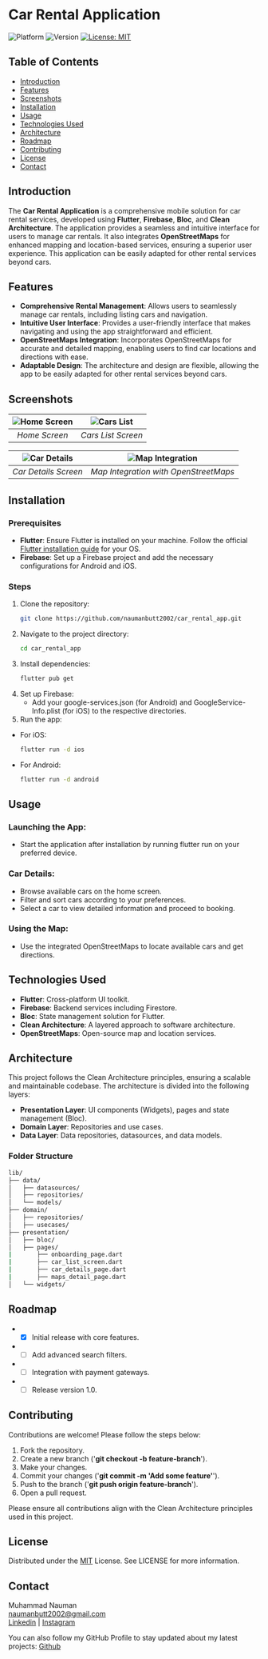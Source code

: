 # Car Rental Application

![Platform](https://img.shields.io/badge/platform-iOS%20|%20Android-brightgreen)
![Version](https://img.shields.io/badge/version-1.0.0-blue)
[![License: MIT](https://img.shields.io/badge/License-MIT-yellow.svg)](https://opensource.org/licenses/MIT)

## Table of Contents

- [Introduction](#introduction)
- [Features](#features)
- [Screenshots](#screenshots)
- [Installation](#installation)
- [Usage](#usage)
- [Technologies Used](#technologies-used)
- [Architecture](#architecture)
- [Roadmap](#roadmap)
- [Contributing](#contributing)
- [License](#license)
- [Contact](#contact)

## Introduction

The **Car Rental Application** is a comprehensive mobile solution for car rental services, developed using **Flutter**, **Firebase**, **Bloc**, and **Clean Architecture**. The application provides a seamless and intuitive interface for users to manage car rentals. It also integrates **OpenStreetMaps** for enhanced mapping and location-based services, ensuring a superior user experience. This application can be easily adapted for other rental services beyond cars.

## Features
- **Comprehensive Rental Management**: Allows users to seamlessly manage car rentals, including listing cars and navigation.
- **Intuitive User Interface**: Provides a user-friendly interface that makes navigating and using the app straightforward and efficient.
- **OpenStreetMaps Integration**: Incorporates OpenStreetMaps for accurate and detailed mapping, enabling users to find car locations and directions with ease.
- **Adaptable Design**: The architecture and design are flexible, allowing the app to be easily adapted for other rental services beyond cars.

## Screenshots



| ![Home Screen](https://github.com/user-attachments/assets/8f703160-97fa-457d-ab8b-73982f2c58c4) | ![Cars List](https://github.com/user-attachments/assets/0a18c45c-400a-4925-b0f3-65e2617ad974) |
|:---------------------------------------:|:--------------------------------------:|
| *Home Screen*                           | *Cars List Screen*                   |

| ![Car Details](https://github.com/user-attachments/assets/09e2f055-db2f-4ead-9a24-51dbb3b9c5f0) | ![Map Integration](https://github.com/user-attachments/assets/119c13ab-9d1b-4bd0-a3b3-b8c1cf404230) |
|:-----------------------------------------:|:----------------------------------------------------:|
| *Car Details Screen*      | *Map Integration with OpenStreetMaps*                           |

## Installation

### Prerequisites

- **Flutter**: Ensure Flutter is installed on your machine. Follow the official [Flutter installation guide](https://flutter.dev/docs/get-started/install) for your OS.
- **Firebase**: Set up a Firebase project and add the necessary configurations for Android and iOS.

### Steps

1. Clone the repository:
   ```bash
   git clone https://github.com/naumanbutt2002/car_rental_app.git
2. Navigate to the project directory:
   ```bash
   cd car_rental_app
3. Install dependencies:
   ```bash
   flutter pub get
4. Set up Firebase:
    - Add your google-services.json (for Android) and GoogleService-Info.plist (for iOS) to the respective directories.
5. Run the app:
- For iOS:
   ```bash
   flutter run -d ios
- For Android:
   ```bash
   flutter run -d android
   
## Usage
### Launching the App:

- Start the application after installation by running flutter run on your preferred device.
### Car Details:

- Browse available cars on the home screen.
- Filter and sort cars according to your preferences.
- Select a car to view detailed information and proceed to booking.

### Using the Map:

- Use the integrated OpenStreetMaps to locate available cars and get directions.
## Technologies Used
- **Flutter**: Cross-platform UI toolkit.
- **Firebase**: Backend services including Firestore.
- **Bloc**: State management solution for Flutter.
- **Clean Architecture**: A layered approach to software architecture.
- **OpenStreetMaps**: Open-source map and location services.
  
## Architecture
This project follows the Clean Architecture principles, ensuring a scalable and maintainable codebase. The architecture is divided into the following layers:

- **Presentation Layer**: UI components (Widgets), pages and state management (Bloc).
- **Domain Layer**: Repositories and use cases.
- **Data Layer**: Data repositories, datasources, and data models.
  
### Folder Structure
   ```bash
lib/
├── data/
│   ├── datasources/
│   ├── repositories/
│   └── models/
├── domain/
│   ├── repositories/
│   ├── usecases/
├── presentation/
│   ├── bloc/
│   ├── pages/
|       ├── onboarding_page.dart
|       ├── car_list_screen.dart
|       ├── car_details_page.dart
|       ├── maps_detail_page.dart
│   └── widgets/

```
## Roadmap
- - [x] Initial release with core features.
- - [ ] Add advanced search filters.
- - [ ] Integration with payment gateways.
- - [ ] Release version 1.0.

## Contributing
Contributions are welcome! Please follow the steps below:

1. Fork the repository.
2. Create a new branch ('**git checkout -b feature-branch**').
3. Make your changes.
4. Commit your changes ('**git commit -m 'Add some feature'**').
5. Push to the branch ('**git push origin feature-branch**').
6. Open a pull request.

Please ensure all contributions align with the Clean Architecture principles used in this project.

## License
Distributed under the [MIT](https://choosealicense.com/licenses/mit/) License. See LICENSE for more information.

## Contact
Muhammad Nauman</br>
naumanbutt2002@gmail.com</br>
[Linkedin](https://www.linkedin.com/in/muhammad-nauman-3746b718a//) | [Instagram](https://www.instagram.com/naumanbutt2002/)

You can also follow my GitHub Profile to stay updated about my latest projects: [Github](https://github.com/naumanbutt2002)

